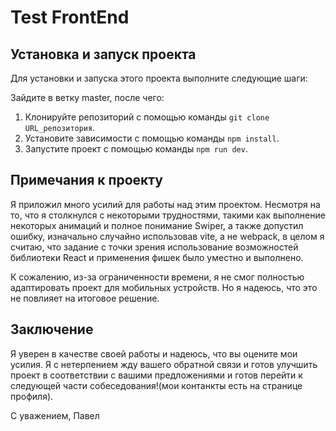 # Test FrontEnd

## Установка и запуск проекта

Для установки и запуска этого проекта выполните следующие шаги:

Зайдите в ветку master, после чего:
1. Клонируйте репозиторий с помощью команды `git clone URL_репозитория`.
2. Установите зависимости с помощью команды `npm install`.
3. Запустите проект с помощью команды `npm run dev`.

## Примечания к проекту

Я приложил много усилий для работы над этим проектом. Несмотря на то, что я столкнулся с некоторыми трудностями, такими как выполнение некоторых анимаций и полное понимание Swiper, а также допустил ошибку, изначально случайно использовав vite, а не webpack, в целом я считаю, что задание с точки зрения использование возможностей библиотеки React и применения фишек было уместно и выполнено.

К сожалению, из-за ограниченности времени, я не смог полностью адаптировать проект для мобильных устройств. Но я надеюсь, что это не повлияет на итоговое решение.

## Заключение

Я уверен в качестве своей работы и надеюсь, что вы оцените мои усилия. Я с нетерпением жду вашего обратной связи и готов улучшить проект в соответствии с вашими предложениями и готов перейти к следующей части собеседования!(мои контанкты есть на странице профиля).

С уважением,
Павел
